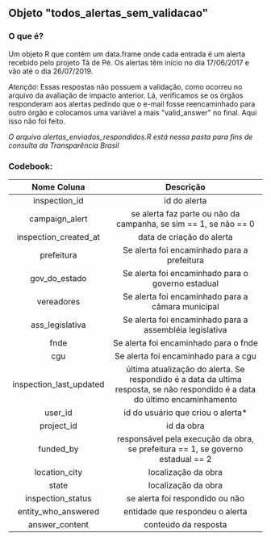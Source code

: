 ## Objeto "todos_alertas_sem_validacao" 

### O que é?

Um objeto R que contém um data.frame onde cada entrada é um alerta recebido pelo projeto Tá de Pé. 
Os alertas têm início no dia 17/06/2017 e vão até o dia 26/07/2019. 

*Atenção*: Essas respostas não possuem a validação, como ocorreu no arquivo da avaliação de impacto anterior. Lá, verificamos se os órgãos responderam aos alertas pedindo que o e-mail fosse reencaminhado para outro órgão e colocamos uma variável a mais "valid_answer" no final. Aqui isso não foi feito.

*O arquivo alertas_enviados_respondidos.R está nessa pasta para fins de consulta da Transparência Brasil*  

### Codebook:

| Nome Coluna    | Descrição           |
| :-------------:|:-------------------:|
| inspection_id  | id do alerta |
| campaign_alert | se alerta faz parte ou não da campanha, se sim == 1, se não == 0 |
| inspection_created_at| data de criação do alerta |
| prefeitura | Se alerta foi encaminhado para a prefeitura |
| gov_do_estado | Se alerta foi encaminhado para o governo estadual|
| vereadores | Se alerta foi encaminhado para a câmara municipal |
| ass_legislativa | Se alerta foi encaminhado para a assembléia legislativa |
| fnde | Se alerta foi encaminhado para o fnde |
| cgu | Se alerta foi encaminhado para a cgu |
| inspection_last_updated | última atualização do alerta. Se respondido é a data da ultima resposta, se não respondido é a data do último encaminhamento |
| user_id        | id do usuário que criou o alerta* |
| project_id     | id da obra |
| funded_by      | responsável pela execução da obra, se prefeitura == 1, se governo estadual == 2 | 
| location_city  | localização da obra |
| state          | localização da obra |
|inspection_status| se alerta foi respondido ou não |
|entity_who_answered| entidade que respondeu o alerta |
|answer_content| conteúdo da resposta |
